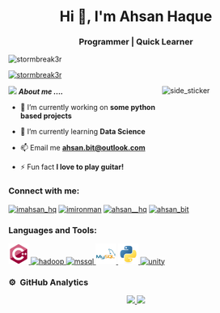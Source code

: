 <h1 align="center">Hi 👋, I'm Ahsan Haque</h1>
<h3 align="center">Programmer | Quick Learner</h3>

<p align="left"> <img src="https://komarev.com/ghpvc/?username=stormbreak3r&label=Profile%20views&color=0e75b6&style=flat" alt="stormbreak3r" /> </p>

<p align="left"> <a href="https://github.com/ryo-ma/github-profile-trophy"><img src="https://github-profile-trophy.vercel.app/?username=stormbreak3r" alt="stormbreak3r" /></a> </p>

<img align="right" width=200px height=200px alt="side_sticker" src="https://media.giphy.com/media/TEnXkcsHrP4YedChhA/giphy.gif" />

<img src="https://media.giphy.com/media/iY8CRBdQXODJSCERIr/giphy.gif" width="30px">&nbsp;***About me ....***

- 🔭 I’m currently working on **some python based projects**

- 🌱 I’m currently learning **Data Science**

- 📫 Email me **ahsan.bit@outlook.com**

- ⚡ Fun fact **I love to play guitar!**

<h3 align="left">Connect with me:</h3>
<p align="left">
<a href="https://twitter.com/imahsan_hq" target="blank"><img align="center" src="https://raw.githubusercontent.com/rahuldkjain/github-profile-readme-generator/master/src/images/icons/Social/twitter.svg" alt="imahsan_hq" height="30" width="40" /></a>
<a href="https://fb.com/imironman" target="blank"><img align="center" src="https://raw.githubusercontent.com/rahuldkjain/github-profile-readme-generator/master/src/images/icons/Social/facebook.svg" alt="imironman" height="30" width="40" /></a>
<a href="https://instagram.com/ahsan__hq" target="blank"><img align="center" src="https://raw.githubusercontent.com/rahuldkjain/github-profile-readme-generator/master/src/images/icons/Social/instagram.svg" alt="ahsan__hq" height="30" width="40" /></a>
<a href="https://www.codechef.com/users/ahsan_bit" target="blank"><img align="center" src="https://cdn.jsdelivr.net/npm/simple-icons@3.1.0/icons/codechef.svg" alt="ahsan_bit" height="30" width="40" /></a>
</p>


<h3 align="left">Languages and Tools:</h3>
<p align="left"> <a href="https://www.w3schools.com/cpp/" target="_blank" rel="noreferrer"> <img src="https://raw.githubusercontent.com/devicons/devicon/master/icons/cplusplus/cplusplus-original.svg" alt="cplusplus" width="40" height="40"/> </a> <a href="https://hadoop.apache.org/" target="_blank" rel="noreferrer"> <img src="https://www.vectorlogo.zone/logos/apache_hadoop/apache_hadoop-icon.svg" alt="hadoop" width="40" height="40"/> </a> <a href="https://www.microsoft.com/en-us/sql-server" target="_blank" rel="noreferrer"> <img src="https://www.svgrepo.com/show/303229/microsoft-sql-server-logo.svg" alt="mssql" width="40" height="40"/> </a> <a href="https://www.mysql.com/" target="_blank" rel="noreferrer"> <img src="https://raw.githubusercontent.com/devicons/devicon/master/icons/mysql/mysql-original-wordmark.svg" alt="mysql" width="40" height="40"/> </a> <a href="https://www.python.org" target="_blank" rel="noreferrer"> <img src="https://raw.githubusercontent.com/devicons/devicon/master/icons/python/python-original.svg" alt="python" width="40" height="40"/> </a> <a href="https://unity.com/" target="_blank" rel="noreferrer"> <img src="https://www.vectorlogo.zone/logos/unity3d/unity3d-icon.svg" alt="unity" width="40" height="40"/> </a> </p>

### ⚙️ &nbsp;GitHub Analytics

<p align="center">
<a href="https://github.com/stormbreak3r">
  <img height="180em" src="https://github-readme-stats-eight-theta.vercel.app/api?username=StormBreak3R&show_icons=true&theme=algolia&include_all_commits=true&count_private=true"/>
  <img height="180em" src="https://github-readme-stats-eight-theta.vercel.app/api/top-langs/?username=StormBreak3R&layout=compact&langs_count=8&theme=algolia"/>
</a>
</p>
</br>

